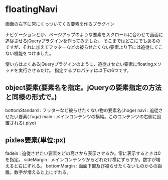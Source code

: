 floatingNavi
============

画面の右下に常にくっついてくる要素を作るプラグイン

ナビゲーションとか、ページアップのような要素をスクロールに合わせて画面に追従させるjQueryプラグインを作ってみました。
そこまではどこにでもあるのですが、それに加えてフッターなどの被らせたくない要素より下には追従してこない機能をつけました。

使い方はよくあるjQueryプラグインのように、追従させたい要素にfloatingメソッドを実行させるだけ。
指定するプロパティは以下の6つです。

## object要素(要素名を指定。jQueryの要素指定の方法と同様の形式で。)

bottomStandard : フッターなど被らせたくない物の要素名(.hoge)
navi : 追従させたい要素(.fuga)
main : メインコンテンツの横幅。このコンテンツの右側に設置される(.piyo)

## pixles要素(単位:px)

fadein : 追従させたい要素をどの高さから表示させるか。常に表示するときは0を指定。
sideMargin : メインコンテンツからどれだけ横にずらすか。数字が増えると右にずれる。
bottomMargin : 画面下部及び被らせたくないものからの距離。数字が増えると上にずれる。
